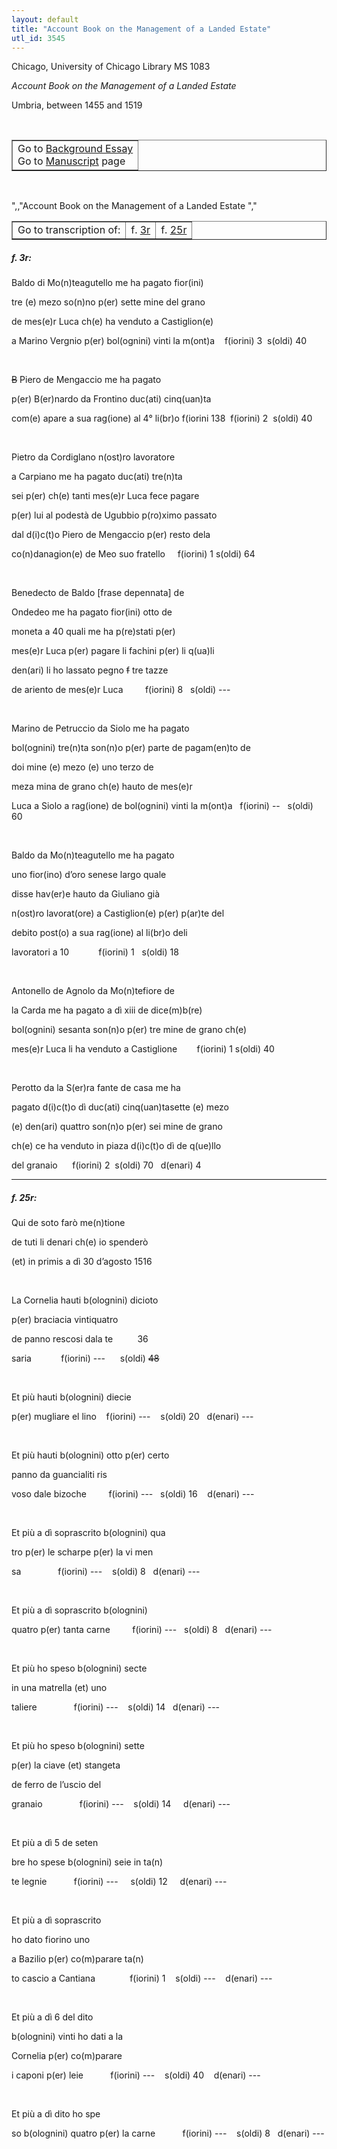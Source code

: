 ```yaml
---
layout: default
title: "Account Book on the Management of a Landed Estate"
utl_id: 3545
---
```


<p>Chicago, University of Chicago Library MS 1083</p>
<p style=""margin-left:.25in;""><em>Account Book on the Management of a Landed Estate</em></p>
<p style=""margin-left:.25in;"">Umbria, between 1455 and 1519</p>
<p style=""font-size: 0.1em;""> </p>
<table border=""0.5"" cellpadding=""1"" cellspacing=""1"" style=""width: 200px; background-color:#F8F8F8;""><tbody style=""border-color:#ccc""><tr style=""border-color:#ccc""><td>Go to <a href=""https://italian-paleography.library.utoronto.ca/content/about_IP_313"" style=""font-weight:300;"" target=""_blank"">Background Essay</a><br />
			Go to <a href=""https://italian-paleography.library.utoronto.ca/islandora/object/italianpaleography%3AIP_313"" style=""font-weight:300;"" target=""_blank"">Manuscript</a> page</td>
</tr></tbody></table><p> </p>
",,"Account Book on the Management of a Landed Estate
","
<table border=""0.5"" cellpadding=""1"" cellspacing=""1"" style=""width: 280px; margin-left:.25in;""><tbody><tr style=""border-color:#B3B6B7""><td style=""text-align:center"">Go to transcription of:</td>
<td style=""text-align:center"">f. <a href=""#1"">3r</a></td>
<td style=""text-align:center"">f. <a href=""#2"">25r</a></td>
</tr></tbody></table>
<h5 id=""1"" style=""color:#555;"">f. 3r:</h5>
<p>Baldo di Mo(n)teagutello me ha pagato fior(ini)</p>
<p>tre (e) mezo so(n)no p(er) sette mine del grano</p>
<p>de mes(e)r Luca ch(e) ha venduto a Castiglion(e)</p>
<p>a Marino Vergnio p(er) bol(ognini) vinti la m(ont)a    f(iorini) 3  s(oldi) 40</p>
<p style=""font-size: 0.2em;""> </p>
<p><s>B</s> Piero de Mengaccio me ha pagato</p>
<p>p(er) B(er)nardo da Frontino duc(ati) cinq(uan)ta</p>
<p>com(e) apare a sua rag(ione) al 4° li(br)o f(iorini 138  f(iorini) 2  s(oldi) 40</p>
<p style=""font-size: 0.2em;""> </p>
<p>Pietro da Cordiglano n(ost)ro lavoratore</p>
<p>a Carpiano me ha pagato duc(ati) tre(n)ta</p>
<p>sei p(er) ch(e) tanti mes(e)r Luca fece pagare</p>
<p>p(er) lui al podestà de Ugubbio p(ro)ximo passato</p>
<p>dal d(i)c(t)o Piero de Mengaccio p(er) resto dela</p>
<p>co(n)danagion(e) de Meo suo fratello     f(iorini) 1 s(oldi) 64</p>
<p style=""font-size: 0.2em;""> </p>
<p>Benedecto de Baldo [frase depennata] de</p>
<p>Ondedeo me ha pagato fior(ini) otto de</p>
<p>moneta a 40 quali me ha p(re)stati p(er)</p>
<p>mes(e)r Luca p(er) pagare li fachini p(er) li q(ua)li</p>
<p>den(ari) li ho lassato pegno <s>f</s> tre tazze</p>
<p>de ariento de mes(e)r Luca         f(iorini) 8   s(oldi) ---</p>
<p style=""font-size: 0.2em;""> </p>
<p>Marino de Petruccio da Siolo me ha pagato</p>
<p>bol(ognini) tre(n)ta son(n)o p(er) parte de pagam(en)to de</p>
<p>doi mine (e) mezo (e) uno terzo de</p>
<p>meza mina de grano ch(e) hauto de mes(e)r</p>
<p>Luca a Siolo a rag(ione) de bol(ognini) vinti la m(ont)a   f(iorini) --   s(oldi) 60</p>
<p style=""font-size: 0.2em;""> </p>
<p>Baldo da Mo(n)teagutello me ha pagato</p>
<p>uno fior(ino) d’oro senese largo quale</p>
<p>disse hav(er)e hauto da Giuliano già</p>
<p>n(ost)ro lavorat(ore) a Castiglion(e) p(er) p(ar)te del</p>
<p>debito post(o) a sua rag(ione) al li(br)o deli</p>
<p>lavoratori a 10            f(iorini) 1   s(oldi) 18</p>
<p style=""font-size: 0.2em;""> </p>
<p>Antonello de Agnolo da Mo(n)tefiore de</p>
<p>la Carda me ha pagato a dì xiii de dice(m)b(re)</p>
<p>bol(ognini) sesanta son(n)o p(er) tre mine de grano ch(e)</p>
<p>mes(e)r Luca li ha venduto a Castiglione        f(iorini) 1 s(oldi) 40</p>
<p style=""font-size: 0.2em;""> </p>
<p>Perotto da la S(er)ra fante de casa me ha</p>
<p>pagato d(i)c(t)o dì duc(ati) cinq(uan)tasette (e) mezo</p>
<p>(e) den(ari) quattro son(n)o p(er) sei mine de grano</p>
<p>ch(e) ce ha venduto in piaza d(i)c(t)o dì de q(ue)llo</p>
<p>del granaio      f(iorini) 2  s(oldi) 70   d(enari) 4</p>

<hr /><h5 id=""2"" style=""color:#555;"">f. 25r:</h5>
<p>Qui de soto farò me(n)tione</p>
<p>de tuti li denari ch(e) io spenderò</p>
<p>(et) in primis a dì 30 d’agosto 1516</p>
<p style=""font-size: 0.2em;""> </p>
<p>La Cornelia hauti b(olognini) dicioto</p>
<p>p(er) braciacia vintiquatro</p>
<p>de panno rescosi dala te          36</p>
<p>saria            f(iorini) ---      s(oldi) <s>48</s></p>
<p style=""font-size: 0.2em;""> </p>
<p>Et più hauti b(olognini) diecie</p>
<p>p(er) mugliare el lino    f(iorini) ---    s(oldi) 20   d(enari) ---</p>
<p style=""font-size: 0.2em;""> </p>
<p>Et più hauti b(olognini) otto p(er) certo</p>
<p>panno da guancialiti ris</p>
<p>voso dale bizoche         f(iorini) ---   s(oldi) 16    d(enari) ---</p>
<p style=""font-size: 0.2em;""> </p>
<p>Et più a dì soprascrito b(olognini) qua</p>
<p>tro p(er) le scharpe p(er) la vi men</p>
<p>sa               f(iorini) ---    s(oldi) 8   d(enari) ---</p>
<p style=""font-size: 0.2em;""> </p>
<p>Et più a dì soprascrito b(olognini)</p>
<p>quatro p(er) tanta carne         f(iorini) ---   s(oldi) 8   d(enari) ---</p>
<p style=""font-size: 0.2em;""> </p>
<p>Et più ho speso b(olognini) secte</p>
<p>in una matrella (et) uno</p>
<p>taliere               f(iorini) ---    s(oldi) 14   d(enari) ---</p>
<p style=""font-size: 0.2em;""> </p>
<p>Et più ho speso b(olognini) sette</p>
<p>p(er) la ciave (et) stangeta</p>
<p>de ferro de l’uscio del</p>
<p>granaio               f(iorini) ---    s(oldi) 14     d(enari) ---</p>
<p style=""font-size: 0.2em;""> </p>
<p>Et più a dì 5 de seten</p>
<p>bre ho spese b(olognini) seie in ta(n)</p>
<p>te legnie           f(iorini) ---     s(oldi) 12     d(enari) ---</p>
<p style=""font-size: 0.2em;""> </p>
<p>Et più a dì soprascrito</p>
<p>ho dato fiorino uno</p>
<p>a Bazilio p(er) co(m)parare ta(n)</p>
<p>to cascio a Cantiana              f(iorini) 1    s(oldi) ---    d(enari) ---</p>
<p style=""font-size: 0.2em;""> </p>
<p>Et più a dì 6 del dito</p>
<p>b(olognini) vinti ho dati a la</p>
<p>Cornelia p(er) co(m)parare</p>
<p>i caponi p(er) leie           f(iorini) ---    s(oldi) 40    d(enari) ---</p>
<p style=""font-size: 0.2em;""> </p>
<p>Et più a dì dito ho spe</p>
<p>so b(olognini) quatro p(er) la carne           f(iorini) ---    s(oldi) 8   d(enari) ---</p>
